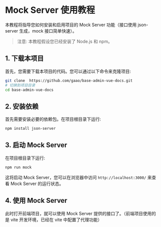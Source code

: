 # Mock Server 使用教程

本教程将指导您如何安装和启用项目的 Mock Server 功能（接口使用 json-server 生成，mock 接口简单快速）。

> 注意: 本教程假设您已经安装了 Node.js 和 npm。
## 1. 下载本项目

首先，您需要下载本项目的代码。您可以通过以下命令来克隆项目:

```bash
git clone  https://github.com/gaao/base-admin-vue-docs.git
# 切换到项目目录
cd base-admin-vue-docs

```

## 2. 安装依赖

首先需要安装必要的依赖包。在项目根目录下运行:

```bash
npm install json-server
```

## 3. 启动 Mock Server

在项目根目录下运行:

```bash
npm run mock
```

这将启动 Mock Server，您可以在浏览器中访问 `http://localhost:3000/` 来查看 Mock Server 的运行状态。

## 4. 使用 Mock Server

此时打开前端项目，就可以使用 Mock Server 提供的接口了。（前端项目使用的是 vite 开发环境，已经在 vite 中配置了代理功能）
